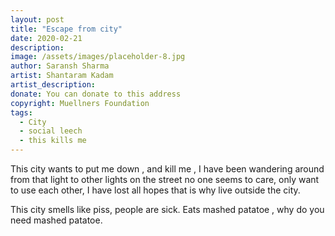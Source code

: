 ```yaml
---
layout: post
title: "Escape from city"
date: 2020-02-21
description:
image: /assets/images/placeholder-8.jpg
author: Saransh Sharma
artist: Shantaram Kadam
artist_description:
donate: You can donate to this address
copyright: Muellners Foundation
tags:
  - City
  - social leech
  - this kills me
---
```

This city wants to put me down , and kill me , I have been wandering around from that light to other lights on the street no one seems to care, only want to use each other, I have lost all hopes that is why live outside the city.

This city smells like piss, people are sick. Eats mashed patatoe , why do you need mashed patatoe.
